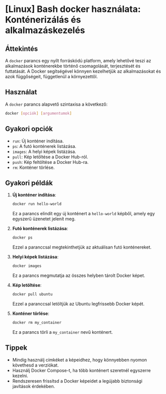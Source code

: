 # [Linux] Bash docker használata: Konténerizálás és alkalmazáskezelés

## Áttekintés
A `docker` parancs egy nyílt forráskódú platform, amely lehetővé teszi az alkalmazások konténerekbe történő csomagolását, terjesztését és futtatását. A Docker segítségével könnyen kezelhetjük az alkalmazásokat és azok függőségeit, függetlenül a környezettől.

## Használat
A `docker` parancs alapvető szintaxisa a következő:

```bash
docker [opciók] [argumentumok]
```

## Gyakori opciók
- `run`: Új konténer indítása.
- `ps`: A futó konténerek listázása.
- `images`: A helyi képek listázása.
- `pull`: Kép letöltése a Docker Hub-ról.
- `push`: Kép feltöltése a Docker Hub-ra.
- `rm`: Konténer törlése.

## Gyakori példák
1. **Új konténer indítása**:
   ```bash
   docker run hello-world
   ```
   Ez a parancs elindít egy új konténert a `hello-world` képből, amely egy egyszerű üzenetet jelenít meg.

2. **Futó konténerek listázása**:
   ```bash
   docker ps
   ```
   Ezzel a paranccsal megtekinthetjük az aktuálisan futó konténereket.

3. **Helyi képek listázása**:
   ```bash
   docker images
   ```
   Ez a parancs megmutatja az összes helyben tárolt Docker képet.

4. **Kép letöltése**:
   ```bash
   docker pull ubuntu
   ```
   Ezzel a paranccsal letöltjük az Ubuntu legfrissebb Docker képét.

5. **Konténer törlése**:
   ```bash
   docker rm my_container
   ```
   Ez a parancs törli a `my_container` nevű konténert.

## Tippek
- Mindig használj címkéket a képeidhez, hogy könnyebben nyomon követhesd a verziókat.
- Használj Docker Compose-t, ha több konténert szeretnél egyszerre kezelni.
- Rendszeresen frissítsd a Docker képeidet a legújabb biztonsági javítások érdekében.